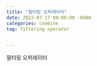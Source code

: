 ```yaml
---
title: "필터링 오퍼레이터"
date: 2022-07-17 00:00:00 -0400
categories: combine
tag: filtering operator


---
```


필터링 오퍼레이터

~~~swift


~~~

